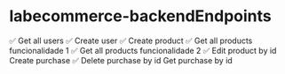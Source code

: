 # labecommerce-backendEndpoints

✅ Get all users
✅  Create user
✅ Create product
✅ Get all products funcionalidade 1
✅ Get all products funcionalidade 2
✅ Edit product by id
    Create purchase
✅ Delete purchase by id
   Get purchase by id